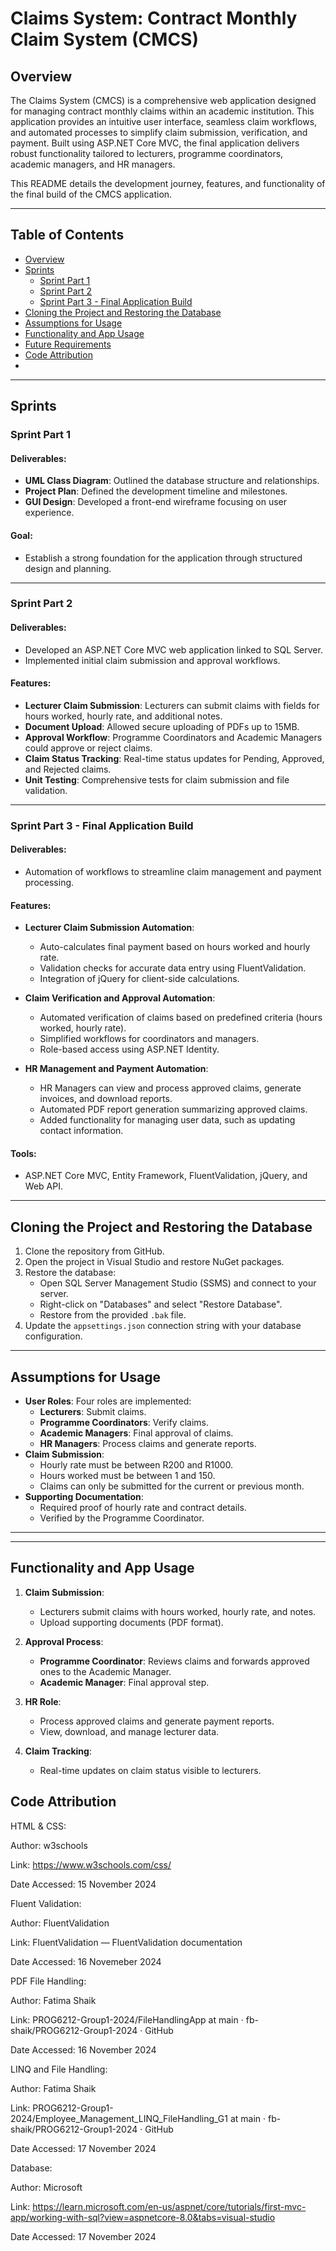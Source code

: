 # Claims System: Contract Monthly Claim System (CMCS)

## Overview
The Claims System (CMCS) is a comprehensive web application designed for managing contract monthly claims within an academic institution. This application provides an intuitive user interface, seamless claim workflows, and automated processes to simplify claim submission, verification, and payment. Built using ASP.NET Core MVC, the final application delivers robust functionality tailored to lecturers, programme coordinators, academic managers, and HR managers. 

This README details the development journey, features, and functionality of the final build of the CMCS application.

---

## Table of Contents
- [Overview](#overview)
- [Sprints](#sprints)
  - [Sprint Part 1](#sprint-part-1)
  - [Sprint Part 2](#sprint-part-2)
  - [Sprint Part 3 - Final Application Build](#sprint-part-3---final-application-build)
- [Cloning the Project and Restoring the Database](#cloning-the-project-and-restoring-the-database)
- [Assumptions for Usage](#assumptions-for-usage)
- [Functionality and App Usage](#functionality-and-app-usage)
- [Future Requirements](#future-requirements)
- [Code Attribution](#code-attribution)
- 
---

## Sprints

### Sprint Part 1
#### Deliverables:
- **UML Class Diagram**: Outlined the database structure and relationships.
- **Project Plan**: Defined the development timeline and milestones.
- **GUI Design**: Developed a front-end wireframe focusing on user experience.

#### Goal:
- Establish a strong foundation for the application through structured design and planning.

---

### Sprint Part 2
#### Deliverables:
- Developed an ASP.NET Core MVC web application linked to SQL Server.
- Implemented initial claim submission and approval workflows.

#### Features:
- **Lecturer Claim Submission**: Lecturers can submit claims with fields for hours worked, hourly rate, and additional notes.
- **Document Upload**: Allowed secure uploading of PDFs up to 15MB.
- **Approval Workflow**: Programme Coordinators and Academic Managers could approve or reject claims.
- **Claim Status Tracking**: Real-time status updates for Pending, Approved, and Rejected claims.
- **Unit Testing**: Comprehensive tests for claim submission and file validation.

---

### Sprint Part 3 - Final Application Build
#### Deliverables:
- Automation of workflows to streamline claim management and payment processing.

#### Features:
- **Lecturer Claim Submission Automation**:
  - Auto-calculates final payment based on hours worked and hourly rate.
  - Validation checks for accurate data entry using FluentValidation.
  - Integration of jQuery for client-side calculations.

- **Claim Verification and Approval Automation**:
  - Automated verification of claims based on predefined criteria (hours worked, hourly rate).
  - Simplified workflows for coordinators and managers.
  - Role-based access using ASP.NET Identity.

- **HR Management and Payment Automation**:
  - HR Managers can view and process approved claims, generate invoices, and download reports.
  - Automated PDF report generation summarizing approved claims.
  - Added functionality for managing user data, such as updating contact information.

#### Tools:
- ASP.NET Core MVC, Entity Framework, FluentValidation, jQuery, and Web API.

---

## Cloning the Project and Restoring the Database
1. Clone the repository from GitHub.
2. Open the project in Visual Studio and restore NuGet packages.
3. Restore the database:
   - Open SQL Server Management Studio (SSMS) and connect to your server.
   - Right-click on "Databases" and select "Restore Database".
   - Restore from the provided `.bak` file.
4. Update the `appsettings.json` connection string with your database configuration.

---

## Assumptions for Usage
- **User Roles**: Four roles are implemented:
  - **Lecturers**: Submit claims.
  - **Programme Coordinators**: Verify claims.
  - **Academic Managers**: Final approval of claims.
  - **HR Managers**: Process claims and generate reports.
- **Claim Submission**:
  - Hourly rate must be between R200 and R1000.
  - Hours worked must be between 1 and 150.
  - Claims can only be submitted for the current or previous month.
- **Supporting Documentation**:
  - Required proof of hourly rate and contract details.
  - Verified by the Programme Coordinator.

---



---

## Functionality and App Usage
1. **Claim Submission**:
   - Lecturers submit claims with hours worked, hourly rate, and notes.
   - Upload supporting documents (PDF format).

2. **Approval Process**:
   - **Programme Coordinator**: Reviews claims and forwards approved ones to the Academic Manager.
   - **Academic Manager**: Final approval step.

3. **HR Role**:
   - Process approved claims and generate payment reports.
   - View, download, and manage lecturer data.

4. **Claim Tracking**:
   - Real-time updates on claim status visible to lecturers.



## Code Attribution

HTML & CSS: 

Author: w3schools 

Link: https://www.w3schools.com/css/ 

Date Accessed: 15 November 2024 

 

Fluent Validation: 

Author: FluentValidation 

Link: FluentValidation — FluentValidation documentation 

Date Accessed: 16 Novemeber 2024 

 

PDF File Handling: 

Author: Fatima Shaik 

Link: PROG6212-Group1-2024/FileHandlingApp at main · fb-shaik/PROG6212-Group1-2024 · GitHub 

Date Accessed: 16 November 2024 

 

LINQ and File Handling: 

Author: Fatima Shaik 

Link: PROG6212-Group1-2024/Employee_Management_LINQ_FileHandling_G1 at main · fb-shaik/PROG6212-Group1-2024 · GitHub 

Date Accessed: 17 November 2024 

 

Database: 

Author: Microsoft 

Link: https://learn.microsoft.com/en-us/aspnet/core/tutorials/first-mvc-app/working-with-sql?view=aspnetcore-8.0&tabs=visual-studio 

Date Accessed: 17 November 2024 

 
  
